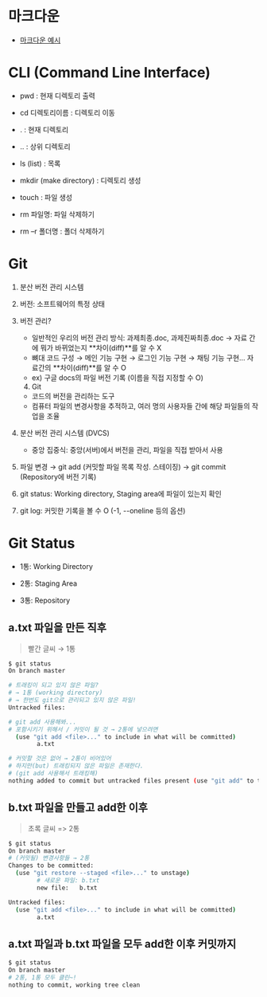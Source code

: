 # 마크다운

- [마크다운 예시](./01_1_Markdown.md)



# CLI (Command Line Interface)

- pwd : 현재 디렉토리 출력

- cd 디렉토리이름 : 디렉토리 이동

- . : 현재 디렉토리

- .. : 상위 디렉토리

- ls (list) : 목록

- mkdir (make directory) : 디렉토리 생성

- touch : 파일 생성

- rm 파일명: 파일 삭제하기

- rm –r 폴더명 : 폴더 삭제하기



# Git

1. 분산 버전 관리 시스템
2. 버전: 소프트웨어의 특정 상태
3. 버전 관리?
   - 일반적인 우리의 버전 관리 방식: 과제최종.doc, 과제진짜최종.doc → 자료 간에 뭐가 바뀌었는지 **차이(diff)**를 알 수 X
   - 뼈대 코드 구성 → 메인 기능 구현 → 로그인 기능 구현 → 채팅 기능 구현… 자료간의 **차이(diff)**를 알 수 O
   - ex) 구글 docs의 파일 버전 기록 (이름을 직접 지정할 수 O)

 	4. Git
     - 코드의 버전을 관리하는 도구
     - 컴퓨터 파일의 변경사항을 추적하고, 여러 명의 사용자들 간에 해당 파일들의 작업을 조율

5. 분산 버전 관리 시스템 (DVCS)
   - 중앙 집중식: 중앙(서버)에서 버전을 관리, 파일을 직접 받아서 사용

6. 파일 변경 → git add (커밋할 파일 목록 작성. 스테이징) → git commit (Repository에 버전 기록)
7. git status: Working directory, Staging area에 파일이 있는지 확인
8. git log: 커밋한 기록을 볼 수 O (-1, --oneline 등의 옵션)



# Git Status

- 1통: Working Directory

- 2통: Staging Area

- 3통: Repository



## a.txt 파일을 만든 직후

> 빨간 글씨 → 1통

```bash
$ git status
On branch master

# 트래킹이 되고 있지 않은 파일?
# → 1통 (working directory)
# → 한번도 git으로 관리되고 있지 않은 파일!
Untracked files:

# git add 사용해봐...
# 포함시키기 위해서 / 커밋이 될 것 → 2통에 넣으려면
  (use "git add <file>..." to include in what will be committed)
        a.txt

# 커밋할 것은 없어 → 2통이 비어있어
# 하지만(but) 트래킹되지 않은 파일은 존재한다. 
# (git add 사용해서 트래킹해)
nothing added to commit but untracked files present (use "git add" to track)
```

## b.txt 파일을 만들고 add한 이후

> 초록 글씨 => 2통

```bash
$ git status
On branch master
# (커밋될) 변경사항들 → 2통
Changes to be committed:
  (use "git restore --staged <file>..." to unstage)
  		# 새로운 파일: b.txt
        new file:   b.txt

Untracked files:
  (use "git add <file>..." to include in what will be committed)
        a.txt

```

## a.txt 파일과 b.txt 파일을 모두 add한 이후 커밋까지

```bash
$ git status
On branch master
# 2통, 1통 모두 클린~!
nothing to commit, working tree clean
```
